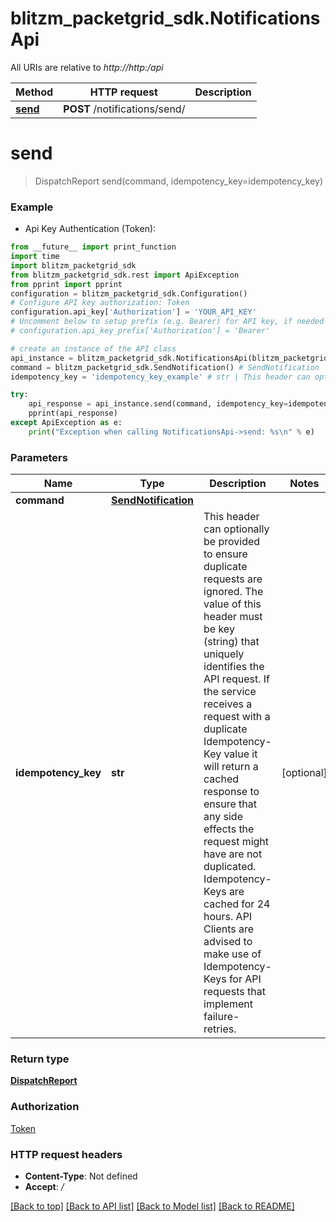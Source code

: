 # blitzm_packetgrid_sdk.NotificationsApi

All URIs are relative to *http://http:/api*

Method | HTTP request | Description
------------- | ------------- | -------------
[**send**](NotificationsApi.md#send) | **POST** /notifications/send/ | 


# **send**
> DispatchReport send(command, idempotency_key=idempotency_key)



### Example

* Api Key Authentication (Token):
```python
from __future__ import print_function
import time
import blitzm_packetgrid_sdk
from blitzm_packetgrid_sdk.rest import ApiException
from pprint import pprint
configuration = blitzm_packetgrid_sdk.Configuration()
# Configure API key authorization: Token
configuration.api_key['Authorization'] = 'YOUR_API_KEY'
# Uncomment below to setup prefix (e.g. Bearer) for API key, if needed
# configuration.api_key_prefix['Authorization'] = 'Bearer'

# create an instance of the API class
api_instance = blitzm_packetgrid_sdk.NotificationsApi(blitzm_packetgrid_sdk.ApiClient(configuration))
command = blitzm_packetgrid_sdk.SendNotification() # SendNotification | 
idempotency_key = 'idempotency_key_example' # str | This header can optionally be provided to ensure duplicate requests are ignored. The value of this header must be key (string) that uniquely identifies the API request. If the service receives a request with a duplicate Idempotency-Key value it will return a cached response to ensure that any side effects the request might have are not duplicated. Idempotency-Keys are cached for 24 hours. API Clients are advised to make use of Idempotency-Keys for API requests that implement failure-retries.  (optional)

try:
    api_response = api_instance.send(command, idempotency_key=idempotency_key)
    pprint(api_response)
except ApiException as e:
    print("Exception when calling NotificationsApi->send: %s\n" % e)
```

### Parameters

Name | Type | Description  | Notes
------------- | ------------- | ------------- | -------------
 **command** | [**SendNotification**](SendNotification.md)|  | 
 **idempotency_key** | **str**| This header can optionally be provided to ensure duplicate requests are ignored. The value of this header must be key (string) that uniquely identifies the API request. If the service receives a request with a duplicate Idempotency-Key value it will return a cached response to ensure that any side effects the request might have are not duplicated. Idempotency-Keys are cached for 24 hours. API Clients are advised to make use of Idempotency-Keys for API requests that implement failure-retries.  | [optional] 

### Return type

[**DispatchReport**](DispatchReport.md)

### Authorization

[Token](../README.md#Token)

### HTTP request headers

 - **Content-Type**: Not defined
 - **Accept**: */*

[[Back to top]](#) [[Back to API list]](../README.md#documentation-for-api-endpoints) [[Back to Model list]](../README.md#documentation-for-models) [[Back to README]](../README.md)

